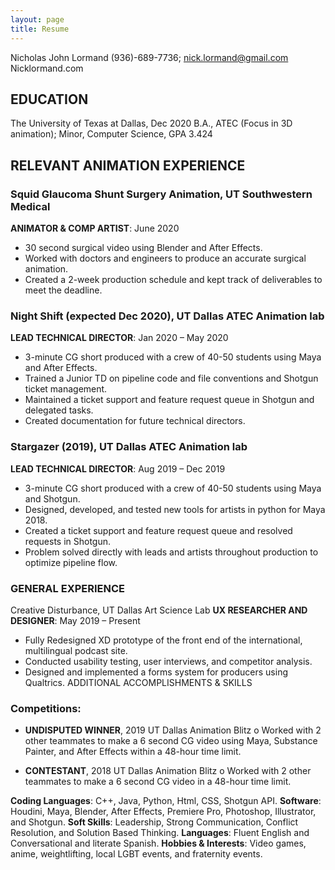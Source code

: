 ```yaml
---
layout: page
title: Resume
---
```


Nicholas John Lormand
(936)-689-7736; nick.lormand@gmail.com
Nicklormand.com

## EDUCATION
The University of Texas at Dallas, Dec 2020
B.A., ATEC (Focus in 3D animation); Minor, Computer Science, GPA 3.424
## RELEVANT ANIMATION EXPERIENCE
### Squid Glaucoma Shunt Surgery Animation, UT Southwestern Medical
**ANIMATOR & COMP ARTIST**: June 2020
* 30 second surgical video using Blender and After Effects.
* Worked with doctors and engineers to produce an accurate surgical animation.
* Created a 2-week production schedule and kept track of deliverables to meet the deadline.
### Night Shift (expected Dec 2020), UT Dallas ATEC Animation lab
**LEAD TECHNICAL DIRECTOR**: Jan 2020 – May 2020
* 3-minute CG short produced with a crew of 40-50 students using Maya and After Effects.
* Trained a Junior TD on pipeline code and file conventions and Shotgun ticket management.
* Maintained a ticket support and feature request queue in Shotgun and delegated tasks.
* Created documentation for future technical directors.
### Stargazer (2019), UT Dallas ATEC Animation lab
**LEAD TECHNICAL DIRECTOR**: Aug 2019 – Dec 2019
* 3-minute CG short produced with a crew of 40-50 students using Maya and Shotgun.
* Designed, developed, and tested new tools for artists in python for Maya 2018.
* Created a ticket support and feature request queue and resolved requests in Shotgun.
* Problem solved directly with leads and artists throughout production to optimize pipeline flow.

### GENERAL EXPERIENCE

Creative Disturbance, UT Dallas Art Science Lab
**UX RESEARCHER AND DESIGNER**: May 2019 – Present
* Fully Redesigned XD prototype of the front end of the international, multilingual podcast site.
* Conducted usability testing, user interviews, and competitor analysis.
* Designed and implemented a forms system for producers using Qualtrics.
ADDITIONAL ACCOMPLISHMENTS & SKILLS

### Competitions:
* **UNDISPUTED WINNER**, 2019 UT Dallas Animation Blitz
o Worked with 2 other teammates to make a 6 second CG video using Maya, Substance
Painter, and After Effects within a 48-hour time limit.

* **CONTESTANT**, 2018 UT Dallas Animation Blitz
o Worked with 2 other teammates to make a 6 second CG video in a 48-hour time limit.

**Coding Languages**: C++, Java, Python, Html, CSS, Shotgun API.
**Software**: Houdini, Maya, Blender, After Effects, Premiere Pro, Photoshop, Illustrator, and Shotgun.
**Soft Skills**: Leadership, Strong Communication, Conflict Resolution, and Solution Based Thinking.
**Languages**: Fluent English and Conversational and literate Spanish.
**Hobbies & Interests**: Video games, anime, weightlifting, local LGBT events, and fraternity events.
